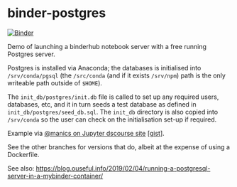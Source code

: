 # binder-postgres

[![Binder](https://mybinder.org/badge_logo.svg)](https://mybinder.org/v2/gh/julianpistorius/binder-postgres/master)

Demo of launching a binderhub notebook server with a free running Postgres server.

Postgres is installed via Anaconda; the databases is initialised into  `/srv/conda/pgsql` (the `/src/conda` (and if it exists `/srv/npm`) path is the only writeable path outside of `$HOME`).

The `init_db/postgres/init.db` file is called to set up any required users, databases, etc, and it in turn seeds a test database as defined in `init_db/postgres/seed_db.sql`. The `init_db` directory is also copied into `/srv/conda` so the user can check on the initialisation set-up if required.  


Example via [@manics on Jupyter dscourse site](https://discourse.jupyter.org/t/running-arbitrary-services-alongside-jupyter-notebooks-in-binderhub/299/10?u=psychemedia) [[gist](https://gist.github.com/manics/e1392b4368cff1b92c362f121215ce84)].

See the other branches for versions that do, albeit at the expense of using a Dockerfile.

See also: https://blog.ouseful.info/2019/02/04/running-a-postgresql-server-in-a-mybinder-container/


